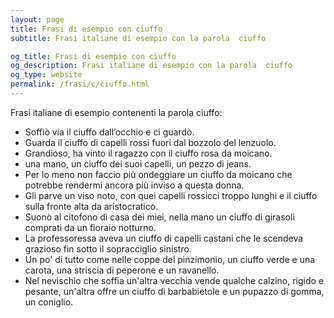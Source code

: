```yaml
---
layout: page
title: Frasi di esempio con ciuffo 
subtitle: Frasi italiane di esempio con la parola  ciuffo

og_title: Frasi di esempio con ciuffo 
og_description: Frasi italiane di esempio con la parola  ciuffo
og_type: website
permalink: /frasi/c/ciuffo.html
---
```


Frasi italiane di esempio contenenti la parola ciuffo:


- Soffiò via il ciuffo dall’occhio e ci guardò.
- Guarda il ciuffo di capelli rossi fuori dal bozzolo del lenzuolo.
- Grandioso, ha vinto il ragazzo con il ciuffo rosa da moicano.
- una mano, un ciuffo dei suoi capelli, un pezzo di jeans.
- Per lo meno non faccio più ondeggiare un ciuffo da moicano che potrebbe rendermi ancora più inviso a questa donna.
- Gli parve un viso noto, con quei capelli rossicci troppo lunghi e il ciuffo sulla fronte alta da aristocratico.
- Suonò al citofono di casa dei miei, nella mano un ciuffo di girasoli comprati da un fioraio notturno.
- La professoressa aveva un ciuffo di capelli castani che le scendeva grazioso fin sotto il sopracciglio sinistro.
- Un po' di tutto come nelle coppe del pinzimonio, un ciuffo verde e una carota, una striscia di peperone e un ravanello.
- Nel nevischio che soffia un'altra vecchia vende qualche calzino, rigido e pesante, un'altra offre un ciuffo di barbabietole e un pupazzo di gomma, un coniglio.
